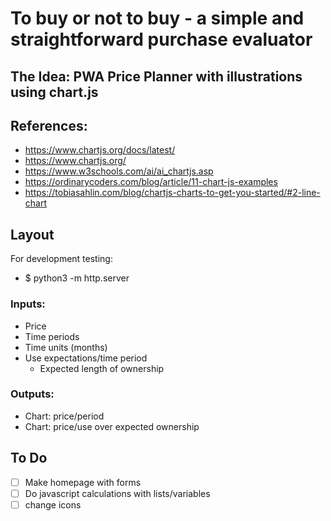 # To buy or not to buy - a simple and straightforward purchase evaluator 

## The Idea: PWA Price Planner with illustrations using chart.js

## References:
- https://www.chartjs.org/docs/latest/
- https://www.chartjs.org/
- https://www.w3schools.com/ai/ai_chartjs.asp
- https://ordinarycoders.com/blog/article/11-chart-js-examples
- https://tobiasahlin.com/blog/chartjs-charts-to-get-you-started/#2-line-chart

## Layout

For development testing: 
- $ python3 -m http.server

### Inputs:
- Price
- Time periods
- Time units (months)
- Use expectations/time period
  - Expected length of ownership

### Outputs:
- Chart: price/period
- Chart: price/use over expected ownership

## To Do

- [ ] Make homepage with forms
- [ ] Do javascript calculations with lists/variables
- [ ] change icons
